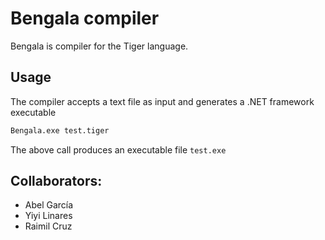 # Bengala compiler

Bengala is compiler for the Tiger language.

## Usage

The compiler accepts a text file as input and generates a .NET framework executable

```bash
Bengala.exe test.tiger
```

The above call produces an executable file `test.exe`

## Collaborators:

- Abel García 
- Yiyi Linares
- Raimil Cruz